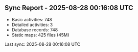 ## Sync Report - 2025-08-28 00:16:08 UTC

- Basic activities: 748
- Detailed activities: 3
- Database records: 748
- Static maps: 425 files (45M)

Last sync: 2025-08-28 00:16:08 UTC
